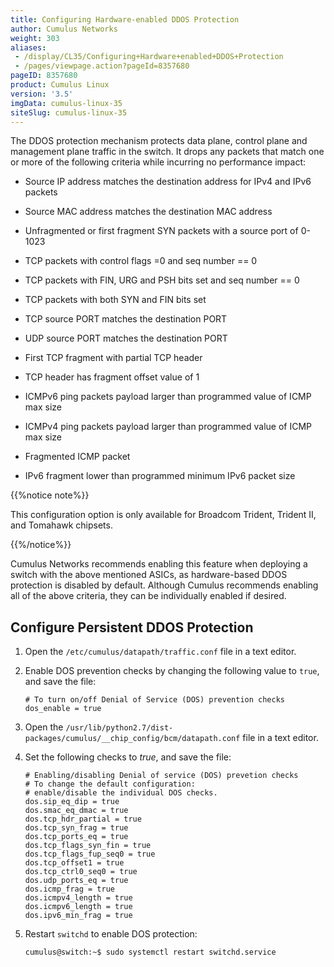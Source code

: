 ```yaml
---
title: Configuring Hardware-enabled DDOS Protection
author: Cumulus Networks
weight: 303
aliases:
 - /display/CL35/Configuring+Hardware+enabled+DDOS+Protection
 - /pages/viewpage.action?pageId=8357680
pageID: 8357680
product: Cumulus Linux
version: '3.5'
imgData: cumulus-linux-35
siteSlug: cumulus-linux-35
---
```

The DDOS protection mechanism protects data plane, control plane and
management plane traffic in the switch. It drops any packets that match
one or more of the following criteria while incurring no performance
impact:

  - Source IP address matches the destination address for IPv4 and IPv6
    packets

  - Source MAC address matches the destination MAC address

  - Unfragmented or first fragment SYN packets with a source port of
    0-1023

  - TCP packets with control flags =0 and seq number == 0

  - TCP packets with FIN, URG and PSH bits set and seq number == 0

  - TCP packets with both SYN and FIN bits set

  - TCP source PORT matches the destination PORT

  - UDP source PORT matches the destination PORT

  - First TCP fragment with partial TCP header

  - TCP header has fragment offset value of 1

  - ICMPv6 ping packets payload larger than programmed value of ICMP max
    size

  - ICMPv4 ping packets payload larger than programmed value of ICMP max
    size

  - Fragmented ICMP packet

  - IPv6 fragment lower than programmed minimum IPv6 packet size

{{%notice note%}}

This configuration option is only available for Broadcom Trident,
Trident II, and Tomahawk chipsets.

{{%/notice%}}

Cumulus Networks recommends enabling this feature when deploying a
switch with the above mentioned ASICs, as hardware-based DDOS protection
is disabled by default. Although Cumulus recommends enabling all of the
above criteria, they can be individually enabled if desired.

## <span>Configure Persistent DDOS Protection</span>

1.  Open the `/etc/cumulus/datapath/traffic.conf` file in a text editor.

2.  Enable DOS prevention checks by changing the following value to
    `true`, and save the file:
    
        # To turn on/off Denial of Service (DOS) prevention checks
        dos_enable = true

3.  Open the
    `/usr/lib/python2.7/dist-packages/cumulus/__chip_config/bcm/datapath.conf`
    file in a text editor.

4.  Set the following checks to *true*, and save the file:
    
        # Enabling/disabling Denial of service (DOS) prevetion checks
        # To change the default configuration:
        # enable/disable the individual DOS checks.
        dos.sip_eq_dip = true
        dos.smac_eq_dmac = true
        dos.tcp_hdr_partial = true
        dos.tcp_syn_frag = true
        dos.tcp_ports_eq = true
        dos.tcp_flags_syn_fin = true
        dos.tcp_flags_fup_seq0 = true
        dos.tcp_offset1 = true
        dos.tcp_ctrl0_seq0 = true
        dos.udp_ports_eq = true
        dos.icmp_frag = true
        dos.icmpv4_length = true
        dos.icmpv6_length = true
        dos.ipv6_min_frag = true

5.  Restart `switchd` to enable DOS protection:
    
        cumulus@switch:~$ sudo systemctl restart switchd.service

<article id="html-search-results" class="ht-content" style="display: none;">

</article>

<footer id="ht-footer">

</footer>
